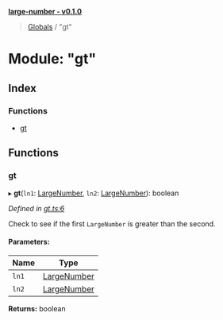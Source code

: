 **[large-number - v0.1.0](../README.md)**

> [Globals](../globals.md) / "gt"

# Module: "gt"

## Index

### Functions

* [gt](_gt_.md#gt)

## Functions

### gt

▸ **gt**(`ln1`: [LargeNumber](../interfaces/_types_.largenumber.md), `ln2`: [LargeNumber](../interfaces/_types_.largenumber.md)): boolean

*Defined in [gt.ts:6](https://github.com/zimmed/large-number/blob/b26544a/src/gt.ts#L6)*

Check to see if the first `LargeNumber` is greater than the second.

#### Parameters:

Name | Type |
------ | ------ |
`ln1` | [LargeNumber](../interfaces/_types_.largenumber.md) |
`ln2` | [LargeNumber](../interfaces/_types_.largenumber.md) |

**Returns:** boolean
